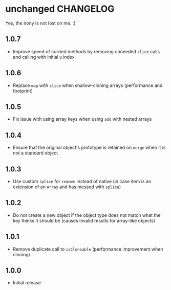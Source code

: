 # unchanged CHANGELOG

Yes, the irony is not lost on me. :)

## 1.0.7

* Improve speed of curried methods by removing unneeded `slice` calls and calling with initial `0` index

## 1.0.6

* Replace `map` with `slice` when shallow-cloning arrays (performance and footprint)

## 1.0.5

* Fix issue with using array keys when using `add` with nested arrays

## 1.0.4

* Ensure that the original object's prototype is retained on `merge` when it is not a standard object

## 1.0.3

* Use custom `splice` for `remove` instead of native (in case item is an extension of an `Array` and has messed with `splice`)

## 1.0.2

* Do not create a new object if the object type does not match what the key thinks it should be (causes invalid results for array-like objects)

## 1.0.1

* Remove duplicate call to `isCloneable` (performance improvement when cloning)

## 1.0.0

* Initial release
